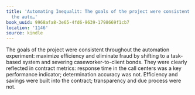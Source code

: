 ```yaml
---
title: 'Automating Inequalit: The goals of the project were consistent throughout
  the auto…'
book_uuid: 9968afa8-3e65-4fd6-9639-1798669f1cb7
location: '1146'
source: kindle
---
```


The goals of the project were consistent throughout the automation experiment: maximize efficiency and eliminate fraud by shifting to a task-based system and severing caseworker-to-client bonds. They were clearly reflected in contract metrics: response time in the call centers was a key performance indicator; determination accuracy was not. Efficiency and savings were built into the contract; transparency and due process were not.